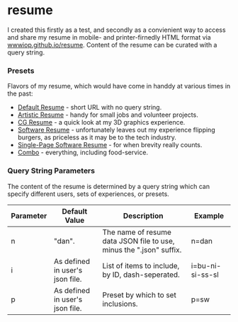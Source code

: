 # resume

I created this firstly as a test, and secondly as a convienient way to access and share my resume in mobile- and printer-firnedly HTML format via [wwwiop.github.io/resume](https://wwwiop.github.io/resume). Content of the resume can be curated with a query string.

### Presets

Flavors of my resume, which would have come in handdy at various times in the past:

* [Default Resume](https://wwwiop.github.io/resume) - short URL with no query string.
* [Artistic Resume](https://wwwiop.github.io/resume?p=at) - handy for small jobs and volunteer projects.
* [CG Resume](https://wwwiop.github.io/resume/?p=cg) - a quick look at my 3D graphics experience.
* [Software Resume](https://wwwiop.github.io/resume?p=sw) - unfortunately leaves out my experience flipping burgers, as priceless as it may be to the tech industry.
* [Single-Page Software Resume](https://wwwiop.github.io/resume?p=sp) - for when brevity really counts.
* [Combo](https://wwwiop.github.io/resume?p=al) - everything, including food-service.

### Query String Parameters

The content of the resume is determined by a query string which can specify different users, sets of experiences, or presets.

| Parameter | Default Value                   | Description                                                         | Example          |
| --------- | ------------------------------- | ------------------------------------------------------------------- | ---------------- |
| n         | "dan".                          | The name of resume data JSON file to use, minus the ".json" suffix. | n=dan            |
| i         | As defined in user's json file. | List of items to include, by ID, dash-seperated.                    | i=bu-ni-si-ss-sl |
| p         | As defined in user's json file. | Preset by which to set inclusions.                                  | p=sw             |
